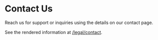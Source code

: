 # Contact Us

Reach us for support or inquiries using the details on our contact page.

See the rendered information at [/legal/contact](/legal/contact).
